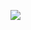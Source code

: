 <img src="https://i.imgur.com/AAHxsZU.gif" href="https://gist.github.com/realcoloride/6a3f99f697834bedc21a85092f273a2d"></img>
